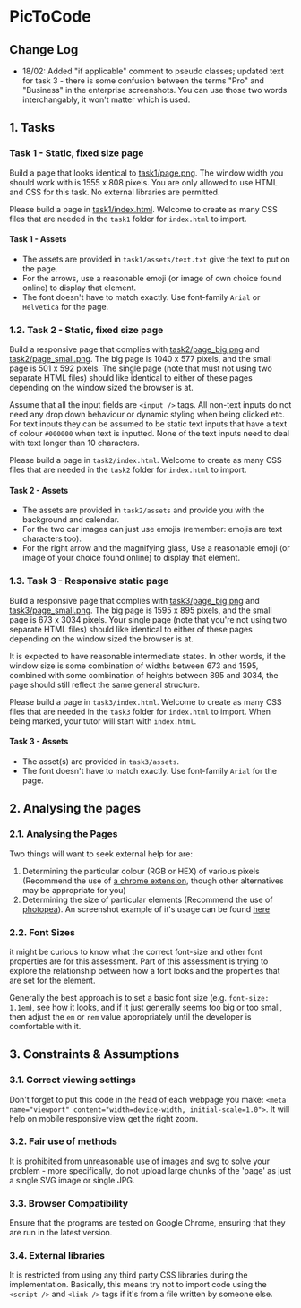 # PicToCode

## Change Log

* 18/02: Added "if applicable" comment to pseudo classes; updated text for task 3 - there is some confusion between the terms "Pro" and "Business" in the enterprise screenshots. You can use those two words interchangably, it won't matter which is used.

## 1. Tasks

### Task 1 - Static, fixed size page

Build a page that looks identical to [task1/page.png](task1/page.png). The window width you should work with is 1555 x 808 pixels. You are only allowed to use HTML and CSS for this task. No external libraries are permitted.

Please build a page in [task1/index.html](task1/index.html). Welcome to create as many CSS files that are needed in the `task1` folder for `index.html` to import.

#### Task 1 - Assets

* The assets are provided in `task1/assets/text.txt` give the text to put on the page.
* For the arrows, use a reasonable emoji (or image of own choice found online) to display that element.
* The font doesn't have to match exactly. Use font-family `Arial` or `Helvetica` for the page.

### 1.2. Task 2 - Static, fixed size page

Build a responsive page that complies with [task2/page_big.png](task2/page_big.png) and [task2/page_small.png](task2/page_small.png). The big page is 1040 x 577 pixels, and the small page is 501 x 592 pixels. The single page (note that must not using two separate HTML files) should like identical to either of these pages depending on the window sized the browser is at.

Assume that all the input fields are `<input />` tags. All non-text inputs do not need any drop down behaviour or dynamic styling when being clicked etc. For text inputs they can be assumed to be static text inputs that have a text of colour `#000000` when text is inputted. None of the text inputs need to deal with text longer than 10 characters.

Please build a page in `task2/index.html`. Welcome to create as many CSS files that are needed in the `task2` folder for `index.html` to import.

#### Task 2 - Assets

* The assets are provided in `task2/assets` and provide you with the background and calendar.
* For the two car images can just use emojis (remember: emojis are text characters too).
* For the right arrow and the magnifying glass, Use a reasonable emoji (or image of your choice found online) to display that element.

### 1.3. Task 3 - Responsive static page

Build a responsive page that complies with [task3/page_big.png](task3/page_big.png) and [task3/page_small.png](task3/page_small.png). The big page is 1595 x 895 pixels, and the small page is 673 x 3034 pixels. Your single page (note that you're not using two separate HTML files) should like identical to either of these pages depending on the window sized the browser is at.

It is expected to have reasonable intermediate states. In other words, if the window size is some combination of widths between 673 and 1595, combined with some combination of heights between 895 and 3034, the page should still reflect the same general structure.

Please build a page in `task3/index.html`. Welcome to create as many CSS files that are needed in the `task3` folder for `index.html` to import. When being marked, your tutor will start with `index.html`.

#### Task 3 - Assets

* The asset(s) are provided in `task3/assets`.
* The font doesn't have to match exactly. Use font-family `Arial` for the page.

## 2. Analysing the pages

### 2.1. Analysing the Pages

Two things will want to seek external help for are:

1) Determining the particular colour (RGB or HEX) of various pixels (Recommend the use of [a chrome extension](https://chrome.google.com/webstore/detail/eye-dropper/hmdcmlfkchdmnmnmheododdhjedfccka/), though other alternatives may be appropriate for you)
2) Determining the size of particular elements (Recommend the use of [photopea](https://www.photopea.com/)). An screenshot example of it's usage can be found [here](./help/photopea.png)

### 2.2. Font Sizes

it might be curious to know what the correct font-size and other font properties are for this assessment. Part of this assessment is trying to explore the relationship between how a font looks and the properties that are set for the element.

Generally the best approach is to set a basic font size (e.g. `font-size: 1.1em`), see how it looks, and if it just generally seems too big or too small, then adjust the `em` or `rem` value appropriately until the developer is comfortable with it.

## 3. Constraints & Assumptions

### 3.1. Correct viewing settings

Don't forget to put this code in the head of each webpage you make: `<meta name="viewport" content="width=device-width, initial-scale=1.0">`. It will help on mobile responsive view get the right zoom.

### 3.2. Fair use of methods

It is prohibited from unreasonable use of images and svg to solve your problem - more specifically, do not upload large chunks of the 'page' as just a single SVG image or single JPG.

### 3.3. Browser Compatibility

Ensure that the programs are tested on Google Chrome, ensuring that they are run in the latest version.

### 3.4. External libraries

It is restricted from using any third party CSS libraries during the implementation. Basically, this means try not to import code using the `<script />` and `<link />` tags if it's from a file written  by someone else.
